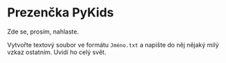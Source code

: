 # Prezenčka PyKids

Zde se, prosím, nahlaste.

Vytvořte textový soubor ve formátu `Jméno.txt` a napište do něj nějaký milý vzkaz ostatním. Uvidí ho celý svět.
